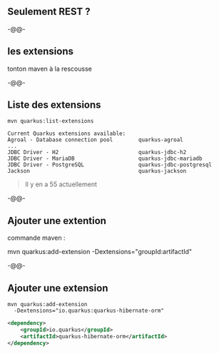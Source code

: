 ## Seulement REST ?

-@@-

## les extensions

tonton maven à la rescousse

-@@-

## Liste des extensions

```shell
mvn quarkus:list-extensions
```
```
Current Quarkus extensions available:
Agroal - Database connection pool        quarkus-agroal
...
JDBC Driver - H2                         quarkus-jdbc-h2
JDBC Driver - MariaDB                    quarkus-jdbc-mariadb
JDBC Driver - PostgreSQL                 quarkus-jdbc-postgresql
Jackson                                  quarkus-jackson
```
<!-- .element class="fragment" -->

> Il y en a 55 actuellement<!-- .element class="fragment" -->

-@@-

## Ajouter une extention

commande maven : 

mvn quarkus:add-extension
-Dextensions="groupId:artifactId"

-@@-

## Ajouter une extension

```shell
mvn quarkus:add-extension 
  -Dextensions="io.quarkus:quarkus-hibernate-orm"
```

```xml
<dependency>
    <groupId>io.quarkus</groupId>
    <artifactId>quarkus-hibernate-orm</artifactId>
</dependency>
```